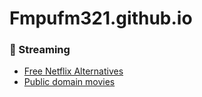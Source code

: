 # Fmpufm321.github.io

### 🎥 Streaming

- [Free Netflix Alternatives](https://example.com)
- [Public domain movies](https://otherlink.com)